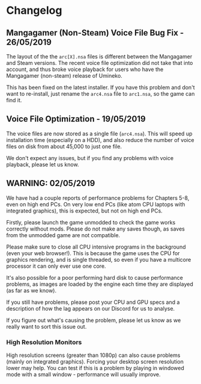 # Changelog

## Mangagamer (Non-Steam) Voice File Bug Fix - 26/05/2019

The layout of the the `arc[X].nsa` files is different between the Mangagamer and Steam versions. The recent
voice file optimization did not take that into account, and thus broke voice playback for users who have the Mangagamer (non-steam) release of Umineko.

This has been fixed on the latest installer. If you have this problem and don't want to re-install,
just rename the `arc4.nsa` file to `arc1.nsa`, so the game can find it.

## Voice File Optimization - 19/05/2019

The voice files are now stored as a single file (`arc4.nsa`). This will speed up
installation time (especially on a HDD), and also reduce the number of voice files on disk from about 45,000 to just one file.

We don't expect any issues, but if you find any problems with voice playback, please let us know.

## WARNING: 02/05/2019

We have had a couple reports of performance problems for Chapters 5-8, even on high end PCs.
On very low end PCs (like atom CPU laptops with integrated graphics), this is expected, but not on high end PCs.

Firstly, please launch the game unmodded to check the game works correctly without mods. Please do not make any
saves though, as saves from the unmodded game are not compatible.

Please make sure to close all CPU intensive programs in the background (even your web browser!). This is because the
game uses the CPU for graphics rendering, and is single threaded, so even if you have a multicore processor
it can only ever use one core.

It's also possible for a poor performing hard disk to cause performance problems, as images are loaded
by the engine each time they are displayed (as far as we know).

If you still have problems, please post your CPU and GPU specs and a description of how
the lag appears on our Discord for us to analyse.

If you figure out what's causing the problem, please let us know as we really want to sort this issue out.

### High Resolution Monitors

High resolution screens (greater than 1080p) can also cause problems (mainly on integrated graphics). Forcing your desktop
screen resolution lower may help. You can test if this is a problem by playing in windowed mode with a small
window - performance will usually improve.
